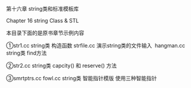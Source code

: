 第十六章 string类和标准模板库

Chapter 16 string Class & STL

本目录下面的是原书章节示例内容

①str1.cc string类 构造函数 strfile.cc 演示string类的文件输入  hangman.cc string类 find方法 

②str2.cc string类  capcity() 和 reserve() 方法

③smrtptrs.cc  fowl.cc   string类 智能指针模版 使用三种智能指针
